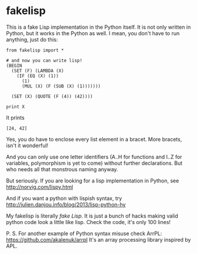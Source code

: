 fakelisp
========

This is a fake Lisp implementation in the Python itself. It is not only written in Python, but it works in the Python as well. I mean, you don't have to run anything, just do this:

    from fakelisp import *

    # and now you can write lisp!
    (BEGIN
      (SET (F) (LAMBDA (X)
        (IF (EQ (X) (1))
          (1)
          (MUL (X) (F (SUB (X) (1)))))))

      (SET (X) (QUOTE (F (4)) (42))))

    print X

It prints

    [24, 42]
    
Yes, you do have to enclose every list element in a bracet. More bracets, isn't it wonderful!

And you can only use one letter identifiers (A..H for functions and I..Z for variables, polymorphism is yet to come) without further declarations. But who needs all that monstrous naming anyway.


But seriously. If you are looking for a lisp implementation in Python, see http://norvig.com/lispy.html

And if you want a python with lispish syntax, try http://julien.danjou.info/blog/2013/lisp-python-hy

My fakelisp is literally _fake Lisp_. It is just a bunch of hacks making valid python code look a little like lisp. Check the code, it's only 100 lines!


P. S. For another example of Python syntax misuse check ArrPL: https://github.com/akalenuk/arrpl It's an array processing library inspired by APL.
